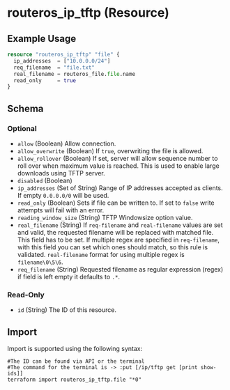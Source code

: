 # routeros_ip_tftp (Resource)


## Example Usage
```terraform
resource "routeros_ip_tftp" "file" {
  ip_addresses  = ["10.0.0.0/24"]
  req_filename  = "file.txt"
  real_filename = routeros_file.file.name
  read_only     = true
}
```

<!-- schema generated by tfplugindocs -->
## Schema

### Optional

- `allow` (Boolean) Allow connection.
- `allow_overwrite` (Boolean) If `true`, overwriting the file is allowed.
- `allow_rollover` (Boolean) If set, server will allow sequence number to roll over when maximum value is reached. This is used to enable large downloads using TFTP server.
- `disabled` (Boolean)
- `ip_addresses` (Set of String) Range of IP addresses accepted as clients. If empty `0.0.0.0/0` will be used.
- `read_only` (Boolean) Sets if file can be written to. If set to `false` write attempts will fail with an error.
- `reading_window_size` (String) TFTP Windowsize option value.
- `real_filename` (String) If `req-filename` and `real-filename` values are set and valid, the requested filename will be replaced with matched file. This field has to be set. If multiple regex are specified in `req-filename`, with this field you can set which ones should match, so this rule is validated. `real-filename` format for using multiple regex is `filename\0\5\6`.
- `req_filename` (String) Requested filename as regular expression (regex) if field is left empty it defaults to `.*`.

### Read-Only

- `id` (String) The ID of this resource.

## Import
Import is supported using the following syntax:
```shell
#The ID can be found via API or the terminal
#The command for the terminal is -> :put [/ip/tftp get [print show-ids]]
terraform import routeros_ip_tftp.file "*0"
```
